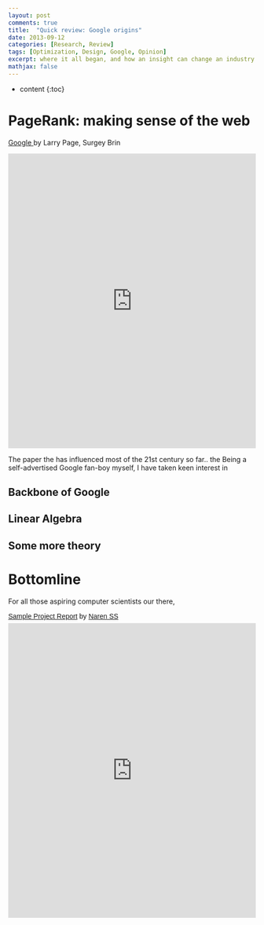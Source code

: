 ```yaml
---
layout: post
comments: true
title:  "Quick review: Google origins"
date: 2013-09-12
categories: [Research, Review]
tags: [Optimization, Design, Google, Opinion]
excerpt: where it all began, and how an insight can change an industry..
mathjax: false
---
```

* content
{:toc}

# PageRank: making sense of the web 
<a title="Google Paper" href="https://www.google.com"> Google </a> by Larry Page, Surgey Brin
<iframe src="http://docs.google.com/gview?url=http://infolab.stanford.edu/pub/papers/google.pdf&embedded=true" style="width:100%; height:600px;" frameborder="0"></iframe>

The paper the has influenced most of the 21st century so far.. the 
Being a self-advertised Google fan-boy myself, I have taken keen interest in
## Backbone of Google

## Linear Algebra

## Some more theory

# Bottomline
For all those aspiring computer scientists our there,
 

<p style=" margin: 12px auto 6px auto; font-family: Helvetica,Arial,Sans-serif; font-style: normal; font-variant: normal; font-weight: normal; font-size: 14px; line-height: normal; font-size-adjust: none; font-stretch: normal; -x-system-font: none; display: block;">   
<a title="View NarenSS Project Report on Scribd" href="http://www.scribd.com/doc/145623728/NarenSS-Project-Report"  style="text-decoration: underline;" >Sample Project Report</a> by <a title="View Kyu Riyu's profile on Scribd" href="http://www.scribd.com/kriyu"  style="text-decoration: underline;" >Naren SS</a></p>
<iframe class="scribd_iframe_embed" src="http://www.scribd.com/embeds/145623728/content?start_page=1&view_mode=scroll&access_key=key-6fyebc9bohzlth6lfd0&show_recommendations=true" data-auto-height="false" data-aspect-ratio="0.772922022279349" scrolling="no" id="doc_98655" width="100%" height="600" frameborder="0"></iframe>
  
  